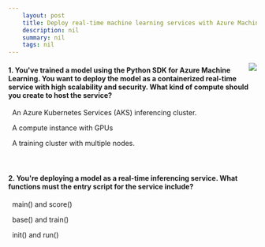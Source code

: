 ```yaml
---
    layout: post
    title: Deploy real-time machine learning services with Azure Machine Learning 
    description: nil
    summary: nil
    tags: nil
---
```



 <a target="_blank" href="https://docs.microsoft.com/en-us/learn/modules/register-and-deploy-model-with-amls/5a-knowledge-check/"><i class="fas fa-external-link-alt"></i> </a>
 <img align="right" src="https://docs.microsoft.com/en-us/learn/achievements/register-and-deploy-model-with-amls-badge.svg">
####  1. You've trained a model using the Python SDK for Azure Machine Learning. You want to deploy the model as a containerized real-time service with high scalability and security. What kind of compute should you create to host the service?


<i class='fas fa-check-square' style='color: Dodgerblue;'></i> &nbsp;&nbsp;An Azure Kubernetes Services (AKS) inferencing cluster.

<i class='far fa-square'></i> &nbsp;&nbsp;A compute instance with GPUs

<i class='far fa-square'></i> &nbsp;&nbsp;A training cluster with multiple nodes.
<br />
<br />
<br />

####  2. You're deploying a model as a real-time inferencing service. What functions must the entry script for the service include?


<i class='far fa-square'></i> &nbsp;&nbsp;main() and score()

<i class='far fa-square'></i> &nbsp;&nbsp;base() and train()

<i class='fas fa-check-square' style='color: Dodgerblue;'></i> &nbsp;&nbsp;init() and run()
<br />
<br />
<br />
